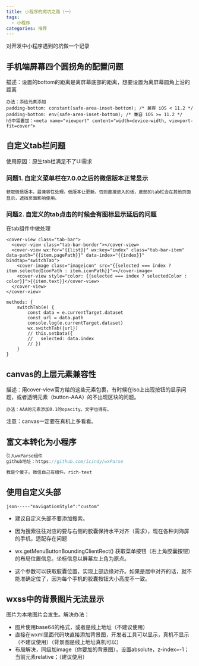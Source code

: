 ```yaml
---
title: 小程序的爬坑之路（一）
tags: 
  - 小程序
categories: 推荐
---
```

对开发中小程序遇到的坑做一个记录
<!-- more -->

## 手机端屏幕四个圆拐角的配置问题

描述：设置的bottom的距离是离屏幕底部的距离，想要设置为离屏幕圆角上沿的距离
```
办法：添给元素添加
padding-bottom: constant(safe-area-inset-bottom); /* 兼容 iOS < 11.2 */
padding-bottom: env(safe-area-inset-bottom); /* 兼容 iOS >= 11.2 */
h5中需要加：<meta name="viewport" content="width=device-width, viewport-fit=cover">
```

## 自定义tab栏问题

使用原因：原生tab栏满足不了UI需求

### 问题1. 自定义菜单栏在7.0.0之后的微信版本正常显示

```
获取微信版本，最兼容性处理。低版本让更新。否则直接进入的话，底部的tab栏会在其他页面显示，遮挡页面影响使用。
```

### 问题2. 自定义的tab点击的时候会有图标显示延后的问题

在tab组件中做处理
```
<cover-view class="tab-bar">
  <cover-view class="tab-bar-border"></cover-view>
  <cover-view wx:for="{{list}}" wx:key="index" class="tab-bar-item" data-path="{{item.pagePath}}" data-index="{{index}}" bindtap="switchTab">
    <cover-image class="imageicon" src="{{selected === index ? item.selectedIconPath : item.iconPath}}"></cover-image>
    <cover-view style="color: {{selected === index ? selectedColor : color}}">{{item.text}}</cover-view>
  </cover-view>
</cover-view>

methods: {
    switchTab(e) {
        const data = e.currentTarget.dataset
        const url = data.path
        console.log(e.currentTarget.dataset)
        wx.switchTab({url})
        // this.setData({
        //   selected: data.index
        // })
    }
}
```

## canvas的上层元素兼容性

描述：用cover-view官方给的这些元素包裹，有时候在iso上出现按钮的显示问题，或者透明元素（button-AAA）的不出现区块的问题。
```
办法：AAA的元素添加0.1的opacity。文字也得有。
```

注意：canvas一定要在真机上多看看。

## 富文本转化为小程序

```js
引入wxParse组件
github地址：https://github.com/icindy/wxParse

我是个傻子。微信自己有组件。rich-text
```

## 使用自定义头部

```
json-----"navigationStyle":"custom"
```

+ 建议自定义头部不要添加搜索。
+ 因为搜索往往对应的要与右侧的胶囊保持水平对齐（需求），现在各种刘海屏的手机，适配存在问题

+ wx.getMenuButtonBoundingClientRect() 获取菜单按钮（右上角胶囊按钮）的布局位置信息。坐标信息以屏幕左上角为原点。
+ 这个参数可以获取胶囊位置，实现上部边缘对齐。如果是居中对齐的话，就不能准确定位了，因为每个手机的胶囊按钮大小高度不一致。

## wxss中的背景图片无法显示

图片为本地图片会发生。解决办法：

+ 图片使用base64的格式，或者是线上地址（不建议使用）
+ 直接在wxml里面代码块直接添加背景图，开发者工具可以显示，真机不显示（不建议使用）（背景图是线上地址真机可以）
+ 布局解决，同级加image（你要加的背景图），设置absolute，z-index=-1；当前元素relative；（建议使用）
